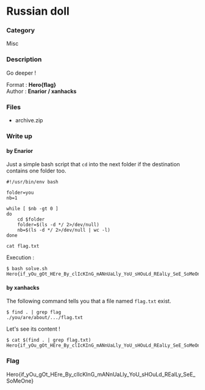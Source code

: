 # Russian doll

### Category

Misc

### Description

Go deeper !

Format : **Hero{flag}**<br>
Author : **Enarior / xanhacks**

### Files

- archive.zip

### Write up

#### by Enarior

Just a simple bash script that `cd` into the next folder if the destination contains one folder too.

```shell
#!/usr/bin/env bash

folder=you
nb=1

while [ $nb -gt 0 ]
do
	cd $folder
	folder=$(ls -d */ 2>/dev/null)
	nb=$(ls -d */ 2>/dev/null | wc -l)
done
	
cat flag.txt
```

Execution :

```
$ bash solve.sh 
Hero{if_yOu_gOt_HEre_By_clIcKInG_mANnUaLly_YoU_sHOuLd_REalLy_SeE_SoMeOne}
```

#### by xanhacks

The following command tells you that a file named `flag.txt` exist.

```shell
$ find . | grep flag
./you/are/about/.../flag.txt
```

Let's see its content !

```shell
$ cat $(find . | grep flag.txt)
Hero{if_yOu_gOt_HEre_By_clIcKInG_mANnUaLly_YoU_sHOuLd_REalLy_SeE_SoMeOne}
```

### Flag

Hero{if_yOu_gOt_HEre_By_clIcKInG_mANnUaLly_YoU_sHOuLd_REalLy_SeE_SoMeOne}